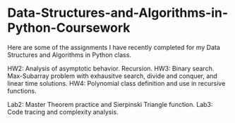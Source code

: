 # Data-Structures-and-Algorithms-in-Python-Coursework

Here are some of the assignments I have recently completed for my Data Structures and Algorithms in Python class. 

HW2: Analysis of asymptotic behavior. Recursion.
HW3: Binary search. Max-Subarray problem with exhausitve search, divide and conquer, and linear time solutions.
HW4: Polynomial class definition and use in recursive functions. 

Lab2: Master Theorem practice and Sierpinski Triangle function.
Lab3: Code tracing and complexity analysis.
